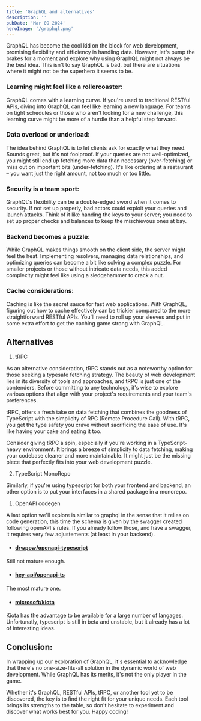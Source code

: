 ```yaml
---
title: 'GraphQL and alternatives'
description: ''
pubDate: 'Mar 09 2024'
heroImage: '/graphql.png'
---
```


GraphQL has become the cool kid on the block for web development, promising flexibility and efficiency in handling data. However, let's pump the brakes for a moment and explore why using GraphQL might not always be the best idea. This isn't to say GraphQL is bad, but there are situations where it might not be the superhero it seems to be.

### Learning might feel like a rollercoaster:
GraphQL comes with a learning curve. If you're used to traditional RESTful APIs, diving into GraphQL can feel like learning a new language. For teams on tight schedules or those who aren't looking for a new challenge, this learning curve might be more of a hurdle than a helpful step forward.

### Data overload or underload:
The idea behind GraphQL is to let clients ask for exactly what they need. Sounds great, but it's not foolproof. If your queries are not well-optimized, you might still end up fetching more data than necessary (over-fetching) or miss out on important bits (under-fetching). It's like ordering at a restaurant – you want just the right amount, not too much or too little.

### Security is a team sport:
GraphQL's flexibility can be a double-edged sword when it comes to security. If not set up properly, bad actors could exploit your queries and launch attacks. Think of it like handing the keys to your server; you need to set up proper checks and balances to keep the mischievous ones at bay.

### Backend becomes a puzzle:
While GraphQL makes things smooth on the client side, the server might feel the heat. Implementing resolvers, managing data relationships, and optimizing queries can become a bit like solving a complex puzzle. For smaller projects or those without intricate data needs, this added complexity might feel like using a sledgehammer to crack a nut.

### Cache considerations:
Caching is like the secret sauce for fast web applications. With GraphQL, figuring out how to cache effectively can be trickier compared to the more straightforward RESTful APIs. You'll need to roll up your sleeves and put in some extra effort to get the caching game strong with GraphQL.

## Alternatives

1. tRPC

As an alternative consideration, tRPC stands out as a noteworthy option for those seeking a typesafe fetching strategy. The beauty of web development lies in its diversity of tools and approaches, and tRPC is just one of the contenders. Before committing to any technology, it's wise to explore various options that align with your project's requirements and your team's preferences.

tRPC, offers a fresh take on data fetching that combines the goodness of TypeScript with the simplicity of RPC (Remote Procedure Call). With tRPC, you get the type safety you crave without sacrificing the ease of use. It's like having your cake and eating it too.

Consider giving tRPC a spin, especially if you're working in a TypeScript-heavy environment. It brings a breeze of simplicity to data fetching, making your codebase cleaner and more maintainable. It might just be the missing piece that perfectly fits into your web development puzzle.

2. TypeScript MonoRepo

Similarly, if you're using typescript for both your frontend and backend, an other option is to put your interfaces in a shared package in a monorepo.

1. OpenAPI codegen

A last option we'll explore is similar to graphql in the sense that it relies on code generation, this time the schema is given by the swagger created following openAPI's rules. If you already follow those, and have a swagger, it requires very few adjustements (at least in your backend). 

- #### [drwpow/openapi-typescript](https://github.com/drwpow/openapi-typescript)

Still not mature enough.

- #### [hey-api/openapi-ts](https://github.com/hey-api/openapi-ts)

The most mature one.

- #### [microsoft/kiota](https://github.com/microsoft/kiota)

Kiota has the advantage to be available for a large number of langages. Unfortunatly, typescript is still in beta and unstable, but it already has a lot of interesting ideas.


## Conclusion:

In wrapping up our exploration of GraphQL, it's essential to acknowledge that there's no one-size-fits-all solution in the dynamic world of web development. While GraphQL has its merits, it's not the only player in the game.

Whether it's GraphQL, RESTful APIs, tRPC, or another tool yet to be discovered, the key is to find the right fit for your unique needs. Each tool brings its strengths to the table, so don't hesitate to experiment and discover what works best for you. Happy coding!